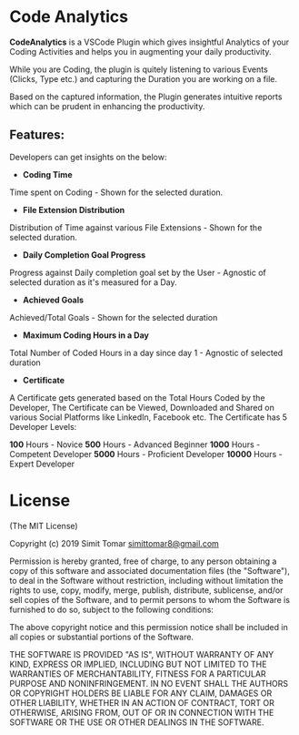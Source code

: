 # Code Analytics

**CodeAnalytics** is a VSCode Plugin which gives insightful Analytics of your Coding Activities and helps you in augmenting your daily productivity.

While you are Coding, the plugin is quitely listening to various Events (Clicks,  Type etc.) and capturing the Duration you are working on a file.

Based on the captured information, the Plugin generates intuitive reports which can be prudent in enhancing the productivity.

## Features:

Developers can get insights on the below:

- **Coding Time**

Time spent on Coding - Shown for the selected duration.

- **File Extension Distribution**

Distribution of Time against various File Extensions - Shown for the selected duration.

- **Daily Completion Goal Progress**

Progress against Daily completion goal set by the User - Agnostic of selected duration as it's measured for a Day.

- **Achieved Goals**

Achieved/Total Goals - Shown for the selected duration


- **Maximum Coding Hours in a Day**

Total Number of Coded Hours in a day since day 1 - Agnostic of selected duration

- **Certificate**

A Certificate gets generated based on the Total Hours Coded by the Developer, The Certificate can be Viewed, Downloaded and Shared on various Social Platforms like LinkedIn, Facebook etc. The Certificate has 5 Developer Levels:

**100** Hours - Novice
**500** Hours - Advanced Beginner
**1000** Hours - Competent Developer
**5000** Hours - Proficient Developer
**10000** Hours - Expert Developer




# License

(The MIT License)

Copyright (c) 2019 Simit Tomar simittomar8@gmail.com

Permission is hereby granted, free of charge, to any person obtaining a copy of this software and associated documentation files (the "Software"), to deal in the Software without restriction, including without limitation the rights to use, copy, modify, merge, publish, distribute, sublicense, and/or sell copies of the Software, and to permit persons to whom the Software is furnished to do so, subject to the following conditions:

The above copyright notice and this permission notice shall be included in all copies or substantial portions of the Software.

THE SOFTWARE IS PROVIDED "AS IS", WITHOUT WARRANTY OF ANY KIND, EXPRESS OR IMPLIED, INCLUDING BUT NOT LIMITED TO THE WARRANTIES OF MERCHANTABILITY, FITNESS FOR A PARTICULAR PURPOSE AND NONINFRINGEMENT. IN NO EVENT SHALL THE AUTHORS OR COPYRIGHT HOLDERS BE LIABLE FOR ANY CLAIM, DAMAGES OR OTHER LIABILITY, WHETHER IN AN ACTION OF CONTRACT, TORT OR OTHERWISE, ARISING FROM, OUT OF OR IN CONNECTION WITH THE SOFTWARE OR THE USE OR OTHER DEALINGS IN THE SOFTWARE.